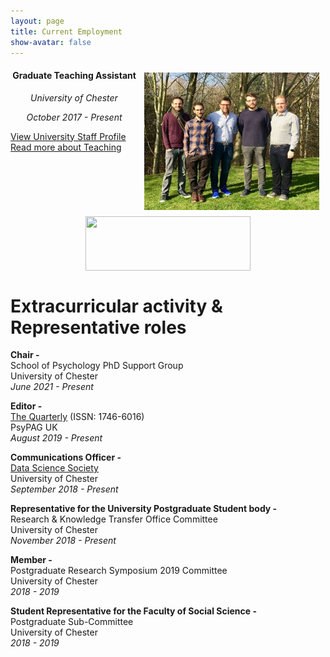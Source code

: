 ```yaml
---
layout: page
title: Current Employment
show-avatar: false
---
```

<p align="center"><img style="float: right; border-width: 20px; margin: 10px;" src="/assets/img/gtas 2018.jpg" alt="Graduate Teaching Assistants 2018" width="280" height="220" /></p>
<h4 align="center">Graduate Teaching Assistant</h4>
<p align="center"><em>University of Chester</em></p>
<p align="center"><em>October 2017 - Present</em></p>

[View University Staff Profile](https://www1.chester.ac.uk/departments/psychology/staff/brad-kennedy)  
[Read more about Teaching](/teaching)  

<a title="Click to view Staff Profile" href="https://www1.chester.ac.uk/departments/psychology/staff/brad-kennedy" target="_blank" rel="noopener"><img style="display: block; margin-left: auto; margin-right: auto;" src="https://b-kennedy0.github.io/assets/img/UOC-Logo_2010.jpg" width="264" height="87" /></a>

# Extracurricular activity & Representative roles

**Chair -**  
School of Psychology PhD Support Group  
University of Chester  
_June 2021 - Present_  

**Editor -**  
[The Quarterly](https://www.bps.org.uk/publications/psypag-quarterly) (ISSN: 1746-6016)  
PsyPAG UK  
_August 2019 - Present_  

**Communications Officer -**  
[Data Science Society](https://www.chestersu.com/activities/societies/society/11037/)  
University of Chester  
_September 2018 - Present_  

**Representative for the University Postgraduate Student body -**  
Research & Knowledge Transfer Office Committee  
University of Chester  
_November 2018 - Present_  

**Member -**  
Postgraduate Research Symposium 2019 Committee  
University of Chester  
_2018 - 2019_  

**Student Representative for the Faculty of Social Science -**  
Postgraduate Sub-Committee  
University of Chester  
_2018 - 2019_  
